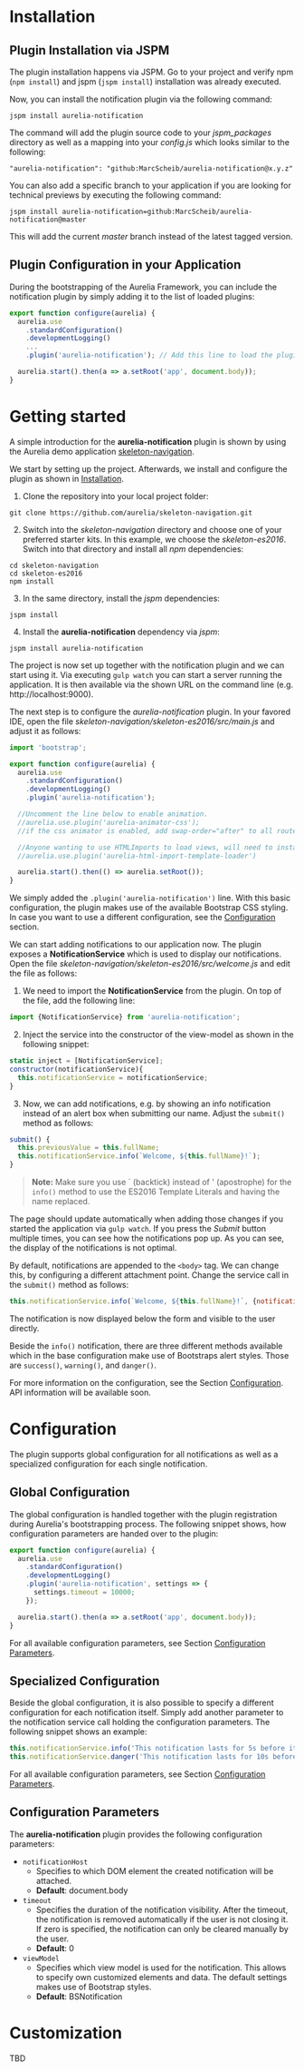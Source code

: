 # Installation

## Plugin Installation via JSPM

The plugin installation happens via JSPM. Go to your project and verify npm (```npm install```) and jspm (```jspm install```) installation was already executed.

Now, you can install the notification plugin via the following command:

```
jspm install aurelia-notification
```

The command will add the plugin source code to your _jspm_packages_ directory as well as a mapping into your _config.js_ which looks similar to the following:

```
"aurelia-notification": "github:MarcScheib/aurelia-notification@x.y.z"
```

You can also add a specific branch to your application if you are looking for technical previews by executing the following command:

```
jspm install aurelia-notification=github:MarcScheib/aurelia-notification@master
```

This will add the current _master_ branch instead of the latest tagged version.

## Plugin Configuration in your Application

During the bootstrapping of the Aurelia Framework, you can include the notification plugin by simply adding it to the list of loaded plugins:

```javascript
export function configure(aurelia) {
  aurelia.use
    .standardConfiguration()
    .developmentLogging()
    ...
    .plugin('aurelia-notification'); // Add this line to load the plugin

  aurelia.start().then(a => a.setRoot('app', document.body));
}
```

# Getting started

A simple introduction for the **aurelia-notification** plugin is shown by using the Aurelia demo application [skeleton-navigation](https://github.com/aurelia/skeleton-navigation).

We start by setting up the project. Afterwards, we install and configure the plugin as shown in [Installation](https://github.com/MarcScheib/aurelia-notification/blob/master/doc/Intro.md#installation).

1. Clone the repository into your local project folder:

  ```
  git clone https://github.com/aurelia/skeleton-navigation.git
  ```
2. Switch into the _skeleton-navigation_ directory and choose one of your preferred starter kits. In this example, we choose the _skeleton-es2016_. Switch into that directory and install all _npm_ dependencies:

  ```
  cd skeleton-navigation
  cd skeleton-es2016
  npm install
  ```
3. In the same directory, install the _jspm_ dependencies:

  ```
  jspm install
  ```
4. Install the **aurelia-notification** dependency via _jspm_:

  ```
  jspm install aurelia-notification
  ```

The project is now set up together with the notification plugin and we can start using it. Via executing ```gulp watch``` you can start a server running the application.
It is then available via the shown URL on the command line (e.g. http://localhost:9000).

The next step is to configure the _aurelia-notification_ plugin. In your favored IDE, open the file _skeleton-navigation/skeleton-es2016/src/main.js_ and adjust it as follows:

```javascript
import 'bootstrap';

export function configure(aurelia) {
  aurelia.use
    .standardConfiguration()
    .developmentLogging()
    .plugin('aurelia-notification');

  //Uncomment the line below to enable animation.
  //aurelia.use.plugin('aurelia-animator-css');
  //if the css animator is enabled, add swap-order="after" to all router-view elements

  //Anyone wanting to use HTMLImports to load views, will need to install the following plugin.
  //aurelia.use.plugin('aurelia-html-import-template-loader')

  aurelia.start().then(() => aurelia.setRoot());
}

```

We simply added the ```.plugin('aurelia-notification')``` line. With this basic configuration, the plugin makes use of the available Bootstrap CSS styling. In case you want to use a different configuration, see the [Configuration](https://github.com/MarcScheib/aurelia-notification/blob/master/doc/Intro.md#configuration) section.

We can start adding notifications to our application now. The plugin exposes a **NotificationService** which is used to display our notifications. 
Open the file _skeleton-navigation/skeleton-es2016/src/welcome.js_ and edit the file as follows:

1. We need to import the **NotificationService** from the plugin. On top of the file, add the following line:

  ```javascript
  import {NotificationService} from 'aurelia-notification';
  ```
2. Inject the service into the constructor of the view-model as shown in the following snippet:

  ```javascript
  static inject = [NotificationService];
  constructor(notificationService){
    this.notificationService = notificationService;
  }
  ```
3. Now, we can add notifications, e.g. by showing an info notification instead of an alert box when submitting our name. Adjust the ```submit()``` method as follows:
 
  ```javascript
  submit() {
    this.previousValue = this.fullName;
    this.notificationService.info(`Welcome, ${this.fullName}!`);
  }
  ```
  > **Note:**  Make sure you use \` (backtick) instead of ' (apostrophe) for the ```info()``` method to use the ES2016 Template Literals and having the name replaced.

The page should update automatically when adding those changes if you started the application via ```gulp watch```. If you press the _Submit_ button multiple times, you can see how the notifications pop up. As you can see, the display of the notifications is not optimal.

By default, notifications are appended to the ```<body>``` tag. We can change this, by configuring a different attachment point. Change the service call in the ```submit()``` method as follows:

```javascript
this.notificationService.info(`Welcome, ${this.fullName}!`, {notificationHost: document.getElementsByClassName('page-host')[0]});
```

The notification is now displayed below the form and visible to the user directly. 

Beside the ```info()``` notification, there are three different methods available which in the base configuration make use of Bootstraps alert styles. Those are ```success()```, ```warning()```, and ```danger()```.

For more information on the configuration, see the Section [Configuration](https://github.com/MarcScheib/aurelia-notification/blob/master/doc/Intro.md#configuration). API information will be available soon.
 
# Configuration

The plugin supports global configuration for all notifications as well as a specialized configuration for each single notification.

## Global Configuration

The global configuration is handled together with the plugin registration during Aurelia's bootstrapping process. The following snippet shows, how configuration parameters are handed over to the plugin:

```javascript
export function configure(aurelia) {
  aurelia.use
    .standardConfiguration()
    .developmentLogging()
    .plugin('aurelia-notification', settings => {
      settings.timeout = 10000;
    });

  aurelia.start().then(a => a.setRoot('app', document.body));
}
```

For all available configuration parameters, see Section [Configuration Parameters](https://github.com/MarcScheib/aurelia-notification/blob/master/doc/Intro.md#configuration-parameters).

## Specialized Configuration

Beside the global configuration, it is also possible to specify a different configuration for each notification itself. Simply add another parameter to the notification service call holding the configuration parameters. The following snippet shows an example:

```javascript
this.notificationService.info('This notification lasts for 5s before it is closed automatically.', {timeout: 5000});
this.notificationService.danger('This notification lasts for 10s before it is closed automatically.', {timeout: 10000});
```

For all available configuration parameters, see Section [Configuration Parameters](https://github.com/MarcScheib/aurelia-notification/blob/master/doc/Intro.md#configuration-parameters).

## Configuration Parameters

The **aurelia-notification** plugin provides the following configuration parameters:

- `notificationHost` 
  - Specifies to which DOM element the created notification will be attached.
  - **Default**: document.body
- `timeout`
  - Specifies the duration of the notification visibility. After the timeout, the notification is removed automatically if the user is not closing it. If zero is specified, the notification can only be cleared manually by the user.
  - **Default**: 0
- `viewModel`
  - Specifies which view model is used for the notification. This allows to specify own customized elements and data. The default settings makes use of Bootstrap styles.
  - **Default**: BSNotification

# Customization

TBD
